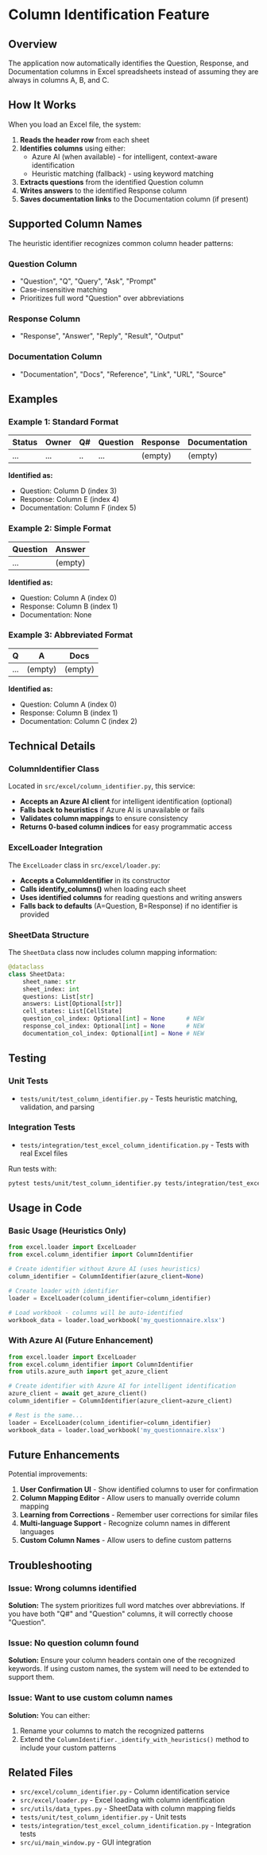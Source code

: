 # Column Identification Feature

## Overview

The application now automatically identifies the Question, Response, and Documentation columns in Excel spreadsheets instead of assuming they are always in columns A, B, and C.

## How It Works

When you load an Excel file, the system:

1. **Reads the header row** from each sheet
2. **Identifies columns** using either:
   - Azure AI (when available) - for intelligent, context-aware identification
   - Heuristic matching (fallback) - using keyword matching
3. **Extracts questions** from the identified Question column
4. **Writes answers** to the identified Response column
5. **Saves documentation links** to the Documentation column (if present)

## Supported Column Names

The heuristic identifier recognizes common column header patterns:

### Question Column
- "Question", "Q", "Query", "Ask", "Prompt"
- Case-insensitive matching
- Prioritizes full word "Question" over abbreviations

### Response Column
- "Response", "Answer", "Reply", "Result", "Output"

### Documentation Column
- "Documentation", "Docs", "Reference", "Link", "URL", "Source"

## Examples

### Example 1: Standard Format
| Status | Owner | Q# | Question | Response | Documentation |
|--------|-------|----|-----------|-----------|--------------------|
| ...    | ...   | .. | ...       | (empty)   | (empty)            |

**Identified as:**
- Question: Column D (index 3)
- Response: Column E (index 4)
- Documentation: Column F (index 5)

### Example 2: Simple Format
| Question | Answer |
|----------|--------|
| ...      | (empty)|

**Identified as:**
- Question: Column A (index 0)
- Response: Column B (index 1)
- Documentation: None

### Example 3: Abbreviated Format
| Q   | A       | Docs   |
|-----|---------|--------|
| ... | (empty) | (empty)|

**Identified as:**
- Question: Column A (index 0)
- Response: Column B (index 1)
- Documentation: Column C (index 2)

## Technical Details

### ColumnIdentifier Class

Located in `src/excel/column_identifier.py`, this service:

- **Accepts an Azure AI client** for intelligent identification (optional)
- **Falls back to heuristics** if Azure AI is unavailable or fails
- **Validates column mappings** to ensure consistency
- **Returns 0-based column indices** for easy programmatic access

### ExcelLoader Integration

The `ExcelLoader` class in `src/excel/loader.py`:

- **Accepts a ColumnIdentifier** in its constructor
- **Calls identify_columns()** when loading each sheet
- **Uses identified columns** for reading questions and writing answers
- **Falls back to defaults** (A=Question, B=Response) if no identifier is provided

### SheetData Structure

The `SheetData` class now includes column mapping information:

```python
@dataclass
class SheetData:
    sheet_name: str
    sheet_index: int
    questions: List[str]
    answers: List[Optional[str]]
    cell_states: List[CellState]
    question_col_index: Optional[int] = None      # NEW
    response_col_index: Optional[int] = None      # NEW
    documentation_col_index: Optional[int] = None # NEW
```

## Testing

### Unit Tests
- `tests/unit/test_column_identifier.py` - Tests heuristic matching, validation, and parsing

### Integration Tests
- `tests/integration/test_excel_column_identification.py` - Tests with real Excel files

Run tests with:
```bash
pytest tests/unit/test_column_identifier.py tests/integration/test_excel_column_identification.py -v
```

## Usage in Code

### Basic Usage (Heuristics Only)
```python
from excel.loader import ExcelLoader
from excel.column_identifier import ColumnIdentifier

# Create identifier without Azure AI (uses heuristics)
column_identifier = ColumnIdentifier(azure_client=None)

# Create loader with identifier
loader = ExcelLoader(column_identifier=column_identifier)

# Load workbook - columns will be auto-identified
workbook_data = loader.load_workbook('my_questionnaire.xlsx')
```

### With Azure AI (Future Enhancement)
```python
from excel.loader import ExcelLoader
from excel.column_identifier import ColumnIdentifier
from utils.azure_auth import get_azure_client

# Create identifier with Azure AI for intelligent identification
azure_client = await get_azure_client()
column_identifier = ColumnIdentifier(azure_client=azure_client)

# Rest is the same...
loader = ExcelLoader(column_identifier=column_identifier)
workbook_data = loader.load_workbook('my_questionnaire.xlsx')
```

## Future Enhancements

Potential improvements:

1. **User Confirmation UI** - Show identified columns to user for confirmation
2. **Column Mapping Editor** - Allow users to manually override column mapping
3. **Learning from Corrections** - Remember user corrections for similar files
4. **Multi-language Support** - Recognize column names in different languages
5. **Custom Column Names** - Allow users to define custom patterns

## Troubleshooting

### Issue: Wrong columns identified

**Solution:** The system prioritizes full word matches over abbreviations. If you have both "Q#" and "Question" columns, it will correctly choose "Question".

### Issue: No question column found

**Solution:** Ensure your column headers contain one of the recognized keywords. If using custom names, the system will need to be extended to support them.

### Issue: Want to use custom column names

**Solution:** You can either:
1. Rename your columns to match the recognized patterns
2. Extend the `ColumnIdentifier._identify_with_heuristics()` method to include your custom patterns

## Related Files

- `src/excel/column_identifier.py` - Column identification service
- `src/excel/loader.py` - Excel loading with column identification
- `src/utils/data_types.py` - SheetData with column mapping fields
- `tests/unit/test_column_identifier.py` - Unit tests
- `tests/integration/test_excel_column_identification.py` - Integration tests
- `src/ui/main_window.py` - GUI integration
